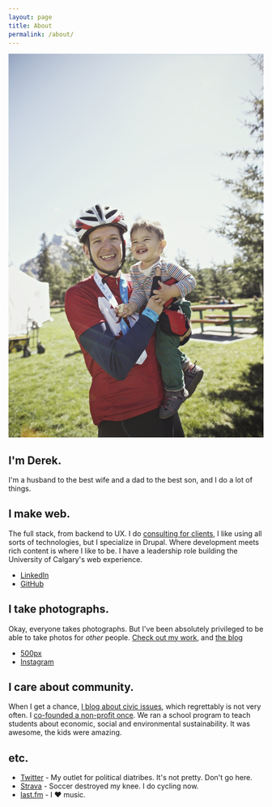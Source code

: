 ```yaml
---
layout: page
title: About
permalink: /about/
---
```


<img src="me.jpg"/>

## I'm Derek. 

I'm a husband to the best wife and a dad to the best son, and I do a lot of things.

## I make web.

The full stack, from backend to UX. I do [consulting for clients](/contact), I like using all sorts of technologies, but I specialize in Drupal. Where development meets rich content is where I like to be. I have a leadership role building the University of Calgary's web experience.

* [LinkedIn](http://www.linkedin.com/in/derekmcburney)
* [GitHub](https://github.com/dmcb)

## I take photographs.

Okay, everyone takes photographs. But I've been absolutely privileged to be able to take photos for *other* people. [Check out my work](http://photographybyderek.com), and [the blog](http://photographybyderek.com/blog/)

* [500px](http://500px.com/derekmcb)
* [Instagram](http://instagram.com/derekmcburney)

## I care about community.

When I get a chance, [I blog about civic issues](http://calgaryurbanite.com), which regrettably is not very often. I [co-founded a non-profit once](http://myworldmychoice.org). We ran a school program to teach students about economic, social and environmental sustainability. It was awesome, the kids were amazing.

## etc.

* [Twitter](https://twitter.com/derekmcb) - My outlet for political diatribes. It's not pretty. Don't go here.
* [Strava](http://www.strava.com/athletes/derekmcb) - Soccer destroyed my knee. I do cycling now.
* [last.fm](http://www.last.fm/user/dmcb) - I ♥ music.
